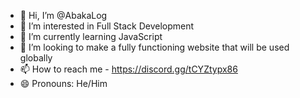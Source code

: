- 👋 Hi, I’m @AbakaLog
- 👀 I’m interested in Full Stack Development
- 🌱 I’m currently learning JavaScript
- 💞️ I’m looking to make a fully functioning website that will be used globally
- 📫 How to reach me - https://discord.gg/tCYZtypx86
- 😄 Pronouns: He/Him

<!---
AbakaLog/AbakaLog is a ✨ special ✨ repository because its `README.md` (this file) appears on your GitHub profile.
You can click the Preview link to take a look at your changes.
--->
